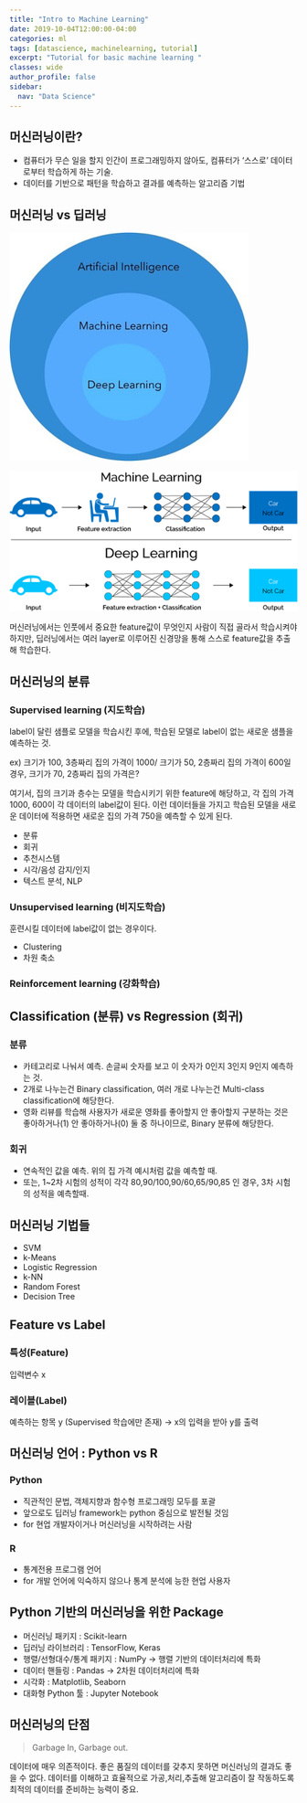 ```yaml
---
title: "Intro to Machine Learning"
date: 2019-10-04T12:00:00-04:00
categories: ml
tags: [datascience, machinelearning, tutorial]
excerpt: "Tutorial for basic machine learning "
classes: wide
author_profile: false
sidebar:
  nav: "Data Science"
---
```


## 머신러닝이란?
- 컴퓨터가 무슨 일을 할지 인간이 프로그래밍하지 않아도, 컴퓨터가 ‘스스로’ 데이터로부터 학습하게 하는 기술.
- 데이터를 기반으로 패턴을 학습하고 결과를 예측하는 알고리즘 기법

## 머신러닝 vs 딥러닝
![](../../assets/images/introml1.png)

![](../../assets/images/introml2.png)

머신러닝에서는 인풋에서 중요한 feature값이 무엇인지 사람이 직접 골라서 학습시켜야 하지만, 딥러닝에서는 여러 layer로 이루어진 신경망을 통해 스스로 feature값을 추출해 학습한다.

## 머신러닝의 분류
### Supervised learning (지도학습)
label이 달린 샘플로 모델을 학습시킨 후에, 학습된 모델로 label이 없는 새로운 샘플을 예측하는 것.

ex) 크기가 100, 3층짜리 집의 가격이 1000/ 크기가 50, 2층짜리 집의 가격이 600일 경우, 크기가 70, 2층짜리 집의 가격은?

여기서, 집의 크기과 층수는 모델을 학습시키기 위한 feature에 해당하고, 각 집의 가격 1000, 600이 각 데이터의 label값이 된다. 이런 데이터들을 가지고 학습된 모델을 새로운 데이터에 적용하면 새로운 집의 가격 750을 예측할 수 있게 된다.

- 분류
- 회귀
- 추천시스템
- 시각/음성 감지/인지
- 텍스트 분석, NLP

### Unsupervised learning (비지도학습)
훈련시킬 데이터에 label값이 없는 경우이다.

- Clustering
- 차원 축소

### Reinforcement learning (강화학습)

## Classification (분류) vs Regression (회귀)

### 분류
- 카테고리로 나눠서 예측. 손글씨 숫자를 보고 이 숫자가 0인지 3인지 9인지 예측하는 것.
- 2개로 나누는건 Binary classification, 여러 개로 나누는건 Multi-class classification에 해당한다.
- 영화 리뷰를 학습해 사용자가 새로운 영화를 좋아할지 안 좋아할지 구분하는 것은 좋아하거나(1) 안 좋아하거나(0) 둘 중 하나이므로, Binary 분류에 해당한다.

### 회귀
- 연속적인 값을 예측. 위의 집 가격 예시처럼 값을 예측할 때.
- 또는, 1~2차 시험의 성적이 각각 80,90/100,90/60,65/90,85 인 경우, 3차 시험의 성적을 예측할때.

## 머신러닝 기법들
- SVM
- k-Means
- Logistic Regression
- k-NN
- Random Forest
- Decision Tree

## Feature vs Label
### 특성(Feature)
입력변수 x

### 레이블(Label)
예측하는 항목 y (Supervised 학습에만 존재) → x의 입력을 받아 y를 출력

## 머신러닝 언어 : Python vs R
### Python
- 직관적인 문법, 객체지향과 함수형 프로그래밍 모두를 포괄
- 앞으로도 딥러닝 framework는 python 중심으로 발전될 것임
- for 현업 개발자이거나 머신러닝을 시작하려는 사람

### R
- 통계전용 프로그램 언어
- for 개발 언어에 익숙하지 않으나 통계 분석에 능한 현업 사용자

## Python 기반의 머신러닝을 위한 Package
- 머신러닝 패키지 : Scikit-learn
- 딥러닝 라이브러리 : TensorFlow, Keras
- 행렬/선형대수/통계 패키지 : NumPy → 행렬 기반의 데이터처리에 특화
- 데이터 핸들링 : Pandas → 2차원 데이터처리에 특화
- 시각화 : Matplotlib, Seaborn
- 대화형 Python 툴 : Jupyter Notebook

## 머신러닝의 단점
> Garbage In, Garbage out.

데이터에 매우 의존적이다. 좋은 품질의 데이터를 갖추지 못하면 머신러닝의 결과도 좋을 수 없다. 데이터를 이해하고 효율적으로 가공,처리,추출해 알고리즘이 잘 작동하도록 최적의 데이터를 준비하는 능력이 중요.

